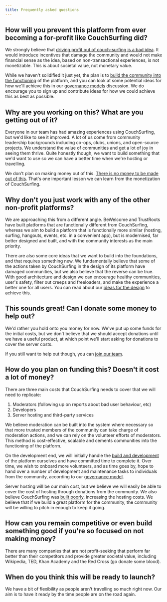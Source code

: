 ```yaml
---
title: Frequently asked questions
---
```


## How will you prevent this platform from ever becoming a for-profit like CouchSurfing did?

We strongly believe that [driving profit out of couch-surfing is a bad idea](/issues/profit-and-incentives). It would introduce incentives that damage the community and would not make financial sense as the idea, based on non-transactional experiences, is not monetizable. This is about societal value, not monetary value.

While we haven't solidified it just yet, the plan is to [build the community into the functioning](/solutions/communities-and-trust) of the platform, and you can look at some potential ideas for how we'll achieve this in our [governance models](/governance) discussion. We do encourage you to sign up and contribute ideas for how we could achieve this as best as possible.


## Why are you working on this? What are you getting out of it?

Everyone in our team has had amazing experiences using CouchSurfing, but we'd like to see it improved. A lot of us come from community leadership backgrounds including co-ops, clubs, unions, and open-source projects. We understand the value of communities and get a lot of joy in seeing them thrive. Quite honestly though, we want to build something that we'd want to use so we can have a better time when we're hosting or travelling.

We don't plan on making money out of this. [There is no money to be made out of this](/issues/profit-and-incentives). That's one important lesson we can learn from the monetization of CouchSurfing.


## Why don't you just work with any of the other non-profit platforms?

We are approaching this from a different angle. BeWelcome and TrustRoots have built platforms that are functionally different from CouchSurfing, whereas we aim to build a platform that is functionally more similar (hosting, surfing, hangouts, events, etc. in a convenient app), but is modernised, far better designed and built, and with the community interests as the main priority.

There are also some core ideas that we want to build into the foundations, and that requires something new. We fundamentally believe that some of the actions taken by CouchSurfing in the design of its platform have damaged communities, but we also believe that the reverse can be true. With good architecture and design we can encourage healthy communities, user's safety, filter out creeps and freeloaders, and make the experience a better one for all users. You can read about our [ideas for the design](/solutions/) to achieve this.


## This sounds great! Can I donate some money to help out?

We'd rather you hold onto you money for now. We've put up some funds for the initial costs, but we don't believe that we should accept donations until we have a useful product, at which point we'll start asking for donations to cover the server costs.

If you still want to help out though, you can [join our team](/signup).


## How do you plan on funding this? Doesn't it cost a lot of money?

There are three main costs that CouchSurfing needs to cover that we will need to replicate:

1. Moderators (following up on reports about bad user behaviour, etc)
2. Developers
3. Server hosting and third-party services

We believe moderation can be built into the system where necessary so that more trusted members of the community can take charge of moderation actions, and we can rely on the volunteer efforts of moderators. This method is cost-effective, scalable and cements communities into the functioning of the platform.

On the development end, we will initially handle the [build and development](/solutions/the-build) of the platform ourselves and have committed time to complete it. Over time, we wish to onboard more volunteers, and as time goes by, hope to hand over a number of development and maintenance tasks to individuals from the community, according to our [governance model](/governance).

Server hosting will be our main cost, but we believe we will easily be able to cover the cost of hosting through donations from the community. We also believe CouchSurfing was [built poorly](/issues/the-build), increasing the hosting costs. We believe that if we build a great platform for the community, the community will be willing to pitch in enough to keep it going.


## How can you remain competitive or even build something good if you're so focused on not making money?

There are many companies that are not profit-seeking that perform far better than their competitors and provide greater societal value, including Wikipedia, TED, Khan Academy and the Red Cross (go donate some blood).


## When do you think this will be ready to launch?

We have a bit of flexibility as people aren't travelling so much right now. Our aim is to have it ready by the time people are on the road again.
